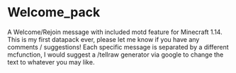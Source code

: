 # Welcome_pack
A Welcome/Rejoin message with included motd feature for Minecraft 1.14.
This is my first datapack ever, please let me know if you have any comments / suggestions!
Each specific message is separated by a different mcfunction, I would suggest a /tellraw generator via google to change the text to whatever you may like.
